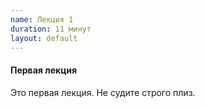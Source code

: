 ```yaml
---
name: Лекция 1
duration: 11 минут
layout: default
---
```

#### Первая лекция

Это первая лекция. Не судите строго плиз. 
